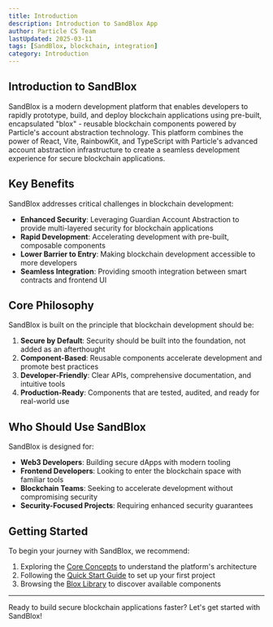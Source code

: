 ```yaml
---
title: Introduction
description: Introduction to SandBlox App
author: Particle CS Team
lastUpdated: 2025-03-11
tags: [SandBlox, blockchain, integration]
category: Introduction
---
```


## Introduction to SandBlox

SandBlox is a modern development platform that enables developers to rapidly prototype, build, and deploy blockchain applications using pre-built, encapsulated "blox" - reusable blockchain components powered by Particle's account abstraction technology. This platform combines the power of React, Vite, RainbowKit, and TypeScript with Particle's advanced account abstraction infrastructure to create a seamless development experience for secure blockchain applications.

## Key Benefits

SandBlox addresses critical challenges in blockchain development:

- **Enhanced Security**: Leveraging Guardian Account Abstraction to provide multi-layered security for blockchain applications
- **Rapid Development**: Accelerating development with pre-built, composable components
- **Lower Barrier to Entry**: Making blockchain development accessible to more developers
- **Seamless Integration**: Providing smooth integration between smart contracts and frontend UI

## Core Philosophy

SandBlox is built on the principle that blockchain development should be:

1. **Secure by Default**: Security should be built into the foundation, not added as an afterthought
2. **Component-Based**: Reusable components accelerate development and promote best practices
3. **Developer-Friendly**: Clear APIs, comprehensive documentation, and intuitive tools
4. **Production-Ready**: Components that are tested, audited, and ready for real-world use

## Who Should Use SandBlox

SandBlox is designed for:

- **Web3 Developers**: Building secure dApps with modern tooling
- **Frontend Developers**: Looking to enter the blockchain space with familiar tools
- **Blockchain Teams**: Seeking to accelerate development without compromising security
- **Security-Focused Projects**: Requiring enhanced security guarantees

## Getting Started

To begin your journey with SandBlox, we recommend:

1. Exploring the [Core Concepts](/docs/core-concepts) to understand the platform's architecture
2. Following the [Quick Start Guide](/docs/quick-start) to set up your first project
3. Browsing the [Blox Library](/docs/blox-library) to discover available components

---

Ready to build secure blockchain applications faster? Let's get started with SandBlox! 